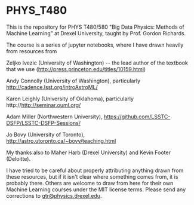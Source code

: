 # PHYS_T480

This is the repository for PHYS T480/580 "Big Data Physics: Methods of Machine Learning" at Drexel University, taught by Prof. Gordon Richards.

The course is a series of jupyter notebooks, where I have drawn heavily from resources from

Zeljko Ivezic (University of Washington) -- the lead author of the textbook that we use (http://press.princeton.edu/titles/10159.html)

Andy Connolly (University of Washington), particularly http://cadence.lsst.org/introAstroML/

Karen Leighly (University of Oklahoma), particularly http://http://seminar.ouml.org/

Adam Miller (Northwestern University), https://github.com/LSSTC-DSFP/LSSTC-DSFP-Sessions/

Jo Bovy (University of Toronto), http://astro.utoronto.ca/~bovy/teaching.html

My thanks also to Maher Harb (Drexel University) and Kevin Footer (Deloitte).

I have tried to be careful about properly attributing anything drawn from these resources, but if it isn't clear where something comes from, it is probably there.
Others are welcome to draw from here for their own Machine Learning courses under the MIT license terms.  Please send any corrections to gtr@physics.drexel.edu.
